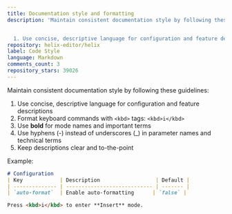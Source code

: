 ```yaml
---
title: Documentation style and formatting
description: 'Maintain consistent documentation style by following these guidelines:


  1. Use concise, descriptive language for configuration and feature descriptions'
repository: helix-editor/helix
label: Code Style
language: Markdown
comments_count: 3
repository_stars: 39026
---
```


Maintain consistent documentation style by following these guidelines:

1. Use concise, descriptive language for configuration and feature descriptions
2. Format keyboard commands with `<kbd>` tags: `<kbd>i</kbd>`
3. Use **bold** for mode names and important terms
4. Use hyphens (-) instead of underscores (_) in parameter names and technical terms
5. Keep descriptions clear and to-the-point

Example:
```markdown
# Configuration
| Key            | Description                  | Default |
| -------------- | ---------------------------- | ------- |
| `auto-format`  | Enable auto-formatting      | `false` |

Press <kbd>i</kbd> to enter **Insert** mode.